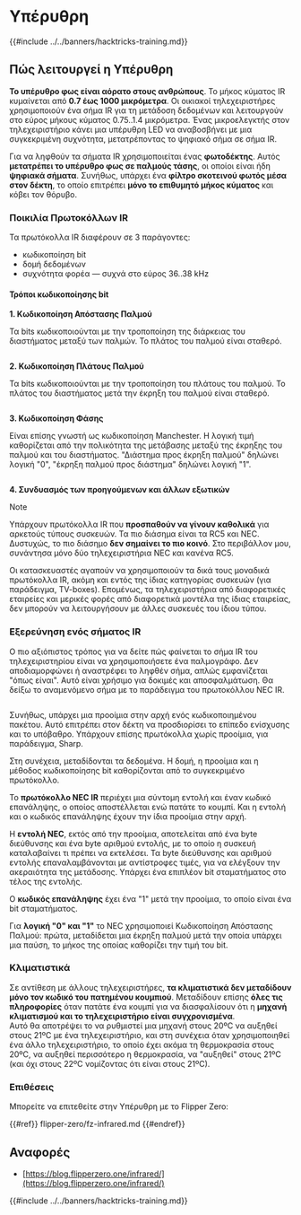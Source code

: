 # Υπέρυθρη

{{#include ../../banners/hacktricks-training.md}}

## Πώς λειτουργεί η Υπέρυθρη <a href="#how-the-infrared-port-works" id="how-the-infrared-port-works"></a>

**Το υπέρυθρο φως είναι αόρατο στους ανθρώπους**. Το μήκος κύματος IR κυμαίνεται από **0.7 έως 1000 μικρόμετρα**. Οι οικιακοί τηλεχειριστήρες χρησιμοποιούν ένα σήμα IR για τη μετάδοση δεδομένων και λειτουργούν στο εύρος μήκους κύματος 0.75..1.4 μικρόμετρα. Ένας μικροελεγκτής στον τηλεχειριστήριο κάνει μια υπέρυθρη LED να αναβοσβήνει με μια συγκεκριμένη συχνότητα, μετατρέποντας το ψηφιακό σήμα σε σήμα IR.

Για να ληφθούν τα σήματα IR χρησιμοποιείται ένας **φωτοδέκτης**. Αυτός **μετατρέπει το υπέρυθρο φως σε παλμούς τάσης**, οι οποίοι είναι ήδη **ψηφιακά σήματα**. Συνήθως, υπάρχει ένα **φίλτρο σκοτεινού φωτός μέσα στον δέκτη**, το οποίο επιτρέπει **μόνο το επιθυμητό μήκος κύματος** και κόβει τον θόρυβο.

### Ποικιλία Πρωτοκόλλων IR <a href="#variety-of-ir-protocols" id="variety-of-ir-protocols"></a>

Τα πρωτόκολλα IR διαφέρουν σε 3 παράγοντες:

- κωδικοποίηση bit
- δομή δεδομένων
- συχνότητα φορέα — συχνά στο εύρος 36..38 kHz

#### Τρόποι κωδικοποίησης bit <a href="#bit-encoding-ways" id="bit-encoding-ways"></a>

**1. Κωδικοποίηση Απόστασης Παλμού**

Τα bits κωδικοποιούνται με την τροποποίηση της διάρκειας του διαστήματος μεταξύ των παλμών. Το πλάτος του παλμού είναι σταθερό.

<figure><img src="../../images/image (295).png" alt=""><figcaption></figcaption></figure>

**2. Κωδικοποίηση Πλάτους Παλμού**

Τα bits κωδικοποιούνται με την τροποποίηση του πλάτους του παλμού. Το πλάτος του διαστήματος μετά την έκρηξη του παλμού είναι σταθερό.

<figure><img src="../../images/image (282).png" alt=""><figcaption></figcaption></figure>

**3. Κωδικοποίηση Φάσης**

Είναι επίσης γνωστή ως κωδικοποίηση Manchester. Η λογική τιμή καθορίζεται από την πολικότητα της μετάβασης μεταξύ της έκρηξης του παλμού και του διαστήματος. "Διάστημα προς έκρηξη παλμού" δηλώνει λογική "0", "έκρηξη παλμού προς διάστημα" δηλώνει λογική "1".

<figure><img src="../../images/image (634).png" alt=""><figcaption></figcaption></figure>

**4. Συνδυασμός των προηγούμενων και άλλων εξωτικών**

> [!NOTE]
> Υπάρχουν πρωτόκολλα IR που **προσπαθούν να γίνουν καθολικά** για αρκετούς τύπους συσκευών. Τα πιο διάσημα είναι τα RC5 και NEC. Δυστυχώς, το πιο διάσημο **δεν σημαίνει το πιο κοινό**. Στο περιβάλλον μου, συνάντησα μόνο δύο τηλεχειριστήρια NEC και κανένα RC5.
>
> Οι κατασκευαστές αγαπούν να χρησιμοποιούν τα δικά τους μοναδικά πρωτόκολλα IR, ακόμη και εντός της ίδιας κατηγορίας συσκευών (για παράδειγμα, TV-boxes). Επομένως, τα τηλεχειριστήρια από διαφορετικές εταιρείες και μερικές φορές από διαφορετικά μοντέλα της ίδιας εταιρείας, δεν μπορούν να λειτουργήσουν με άλλες συσκευές του ίδιου τύπου.

### Εξερεύνηση ενός σήματος IR

Ο πιο αξιόπιστος τρόπος για να δείτε πώς φαίνεται το σήμα IR του τηλεχειριστηρίου είναι να χρησιμοποιήσετε ένα παλμογράφο. Δεν αποδιαμορφώνει ή αναστρέφει το ληφθέν σήμα, απλώς εμφανίζεται "όπως είναι". Αυτό είναι χρήσιμο για δοκιμές και αποσφαλμάτωση. Θα δείξω το αναμενόμενο σήμα με το παράδειγμα του πρωτοκόλλου NEC IR.

<figure><img src="../../images/image (235).png" alt=""><figcaption></figcaption></figure>

Συνήθως, υπάρχει μια προοίμια στην αρχή ενός κωδικοποιημένου πακέτου. Αυτό επιτρέπει στον δέκτη να προσδιορίσει το επίπεδο ενίσχυσης και το υπόβαθρο. Υπάρχουν επίσης πρωτόκολλα χωρίς προοίμια, για παράδειγμα, Sharp.

Στη συνέχεια, μεταδίδονται τα δεδομένα. Η δομή, η προοίμια και η μέθοδος κωδικοποίησης bit καθορίζονται από το συγκεκριμένο πρωτόκολλο.

Το **πρωτόκολλο NEC IR** περιέχει μια σύντομη εντολή και έναν κωδικό επανάληψης, ο οποίος αποστέλλεται ενώ πατάτε το κουμπί. Και η εντολή και ο κωδικός επανάληψης έχουν την ίδια προοίμια στην αρχή.

Η **εντολή NEC**, εκτός από την προοίμια, αποτελείται από ένα byte διεύθυνσης και ένα byte αριθμού εντολής, με το οποίο η συσκευή καταλαβαίνει τι πρέπει να εκτελέσει. Τα byte διεύθυνσης και αριθμού εντολής επαναλαμβάνονται με αντίστροφες τιμές, για να ελέγξουν την ακεραιότητα της μετάδοσης. Υπάρχει ένα επιπλέον bit σταματήματος στο τέλος της εντολής.

Ο **κωδικός επανάληψης** έχει ένα "1" μετά την προοίμια, το οποίο είναι ένα bit σταματήματος.

Για **λογική "0" και "1"** το NEC χρησιμοποιεί Κωδικοποίηση Απόστασης Παλμού: πρώτα, μεταδίδεται μια έκρηξη παλμού μετά την οποία υπάρχει μια παύση, το μήκος της οποίας καθορίζει την τιμή του bit.

### Κλιματιστικά

Σε αντίθεση με άλλους τηλεχειριστήρες, **τα κλιματιστικά δεν μεταδίδουν μόνο τον κωδικό του πατημένου κουμπιού**. Μεταδίδουν επίσης **όλες τις πληροφορίες** όταν πατάτε ένα κουμπί για να διασφαλίσουν ότι η **μηχανή κλιματισμού και το τηλεχειριστήριο είναι συγχρονισμένα**.\
Αυτό θα αποτρέψει το να ρυθμιστεί μια μηχανή στους 20ºC να αυξηθεί στους 21ºC με ένα τηλεχειριστήριο, και στη συνέχεια όταν χρησιμοποιηθεί ένα άλλο τηλεχειριστήριο, το οποίο έχει ακόμα τη θερμοκρασία στους 20ºC, να αυξηθεί περισσότερο η θερμοκρασία, να "αυξηθεί" στους 21ºC (και όχι στους 22ºC νομίζοντας ότι είναι στους 21ºC).

### Επιθέσεις

Μπορείτε να επιτεθείτε στην Υπέρυθρη με το Flipper Zero:

{{#ref}}
flipper-zero/fz-infrared.md
{{#endref}}

## Αναφορές

- [https://blog.flipperzero.one/infrared/](https://blog.flipperzero.one/infrared/)

{{#include ../../banners/hacktricks-training.md}}
